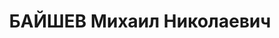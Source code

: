 ---
title: БАЙШЕВ Михаил Николаевич
description: '1899 г.р., с. Ичалки Нижегородской губ., русский, член ВКП(б) с 1927
  г., образование начальное, мастер завода. Проживал: г. Туапсе. Арестован 01.06.1937
  г. Предъявленное обвинение: "участник контрреволюционной террористической организации,
  вербовочная и диверсионная работа, шпионаж". Военной коллегией ВС СССР 15.12.1937
  г. назначена ВМН с конфискацией имущества. Приговор приведен в исполнение 15.12.1937
  г. Реабилитирован Военной коллегией ВС СССР 30.07.1957 г. за отсутствием состава
  преступления.'
---
